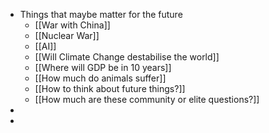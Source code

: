 - Things that maybe matter for the future
	- [[War with China]]
	- [[Nuclear War]]
	- [[AI]]
	- [[Will Climate Change destabilise the world]]
	- [[Where will GDP be in 10 years]]
	- [[How much do animals suffer]]
	- [[How to think about future things?]]
	- [[How much are these community or elite questions?]]
-
-